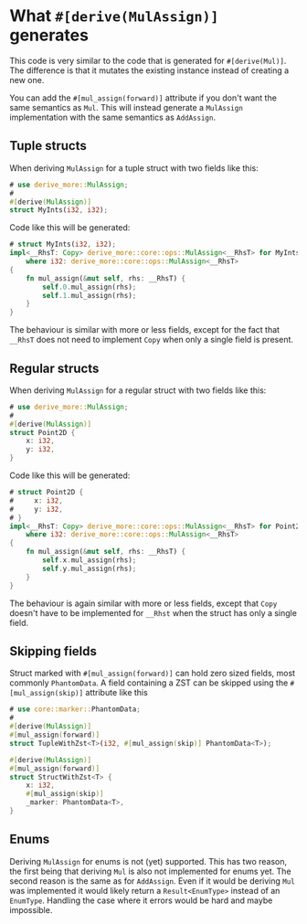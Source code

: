# What `#[derive(MulAssign)]` generates

This code is very similar to the code that is generated for `#[derive(Mul)]`.
The difference is that it mutates the existing instance instead of creating a
new one.

You can add the `#[mul_assign(forward)]` attribute if you don't want the same
semantics as `Mul`.
This will instead generate a `MulAssign` implementation with the same semantics
as `AddAssign`.




## Tuple structs

When deriving `MulAssign` for a tuple struct with two fields like this:

```rust
# use derive_more::MulAssign;
#
#[derive(MulAssign)]
struct MyInts(i32, i32);
```

Code like this will be generated:

```rust
# struct MyInts(i32, i32);
impl<__RhsT: Copy> derive_more::core::ops::MulAssign<__RhsT> for MyInts
    where i32: derive_more::core::ops::MulAssign<__RhsT>
{
    fn mul_assign(&mut self, rhs: __RhsT) {
        self.0.mul_assign(rhs);
        self.1.mul_assign(rhs);
    }
}
```

The behaviour is similar with more or less fields, except for the fact that
`__RhsT` does not need to implement `Copy` when only a single field is present.




## Regular structs

When deriving `MulAssign` for a regular struct with two fields like this:

```rust
# use derive_more::MulAssign;
#
#[derive(MulAssign)]
struct Point2D {
    x: i32,
    y: i32,
}
```

Code like this will be generated:

```rust
# struct Point2D {
#     x: i32,
#     y: i32,
# }
impl<__RhsT: Copy> derive_more::core::ops::MulAssign<__RhsT> for Point2D
    where i32: derive_more::core::ops::MulAssign<__RhsT>
{
    fn mul_assign(&mut self, rhs: __RhsT) {
        self.x.mul_assign(rhs);
        self.y.mul_assign(rhs);
    }
}
```

The behaviour is again similar with more or less fields, except that `Copy`
doesn't have to be implemented for `__Rhst` when the struct has only a single
field.




## Skipping fields

Struct marked with `#[mul_assign(forward)]` can hold zero sized fields, most
commonly `PhantomData`. A field containing a ZST can be skipped using the
`#[mul_assign(skip)]` attribute like this

```rust
# use core::marker::PhantomData;
# 
#[derive(MulAssign)]
#[mul_assign(forward)]
struct TupleWithZst<T>(i32, #[mul_assign(skip)] PhantomData<T>);

#[derive(MulAssign)]
#[mul_assign(forward)]
struct StructWithZst<T> {
    x: i32,
    #[mul_assign(skip)]
    _marker: PhantomData<T>,
}
```




## Enums

Deriving `MulAssign` for enums is not (yet) supported.
This has two reason, the first being that deriving `Mul` is also not implemented
for enums yet.
The second reason is the same as for `AddAssign`.
Even if it would be deriving `Mul` was implemented it would likely return a
`Result<EnumType>` instead of an `EnumType`.
Handling the case where it errors would be hard and maybe impossible.
